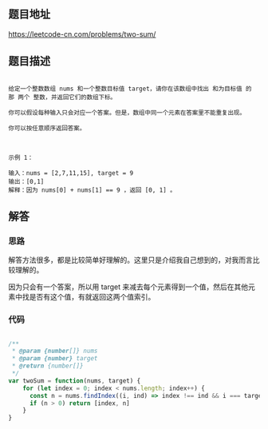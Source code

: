 ## 题目地址

https://leetcode-cn.com/problems/two-sum/

## 题目描述

```

给定一个整数数组 nums 和一个整数目标值 target，请你在该数组中找出 和为目标值 的那 两个 整数，并返回它们的数组下标。

你可以假设每种输入只会对应一个答案。但是，数组中同一个元素在答案里不能重复出现。

你可以按任意顺序返回答案。

 

示例 1：

输入：nums = [2,7,11,15], target = 9
输出：[0,1]
解释：因为 nums[0] + nums[1] == 9 ，返回 [0, 1] 。

```

## 解答

### 思路

解答方法很多，都是比较简单好理解的。这里只是介绍我自己想到的，对我而言比较理解的。

因为只会有一个答案，所以用 target 来减去每个元素得到一个值，然后在其他元素中找是否有这个值，有就返回这两个值索引。

### 代码

```js

/**
 * @param {number[]} nums
 * @param {number} target
 * @return {number[]}
 */
var twoSum = function(nums, target) {
    for (let index = 0; index < nums.length; index++) {
      const n = nums.findIndex((i, ind) => index !== ind && i === target - nums[index])
      if (n > 0) return [index, n]
    }
}

```
